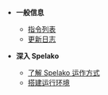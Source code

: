 - **一般信息**
  - [指令列表](help.md)
  - [更新日志](changelogs.md)

- **深入 Spelako**
  - [了解 Spelako 运作方式](howspelakoworks.md)
  - [搭建运行环境](setup.md)
